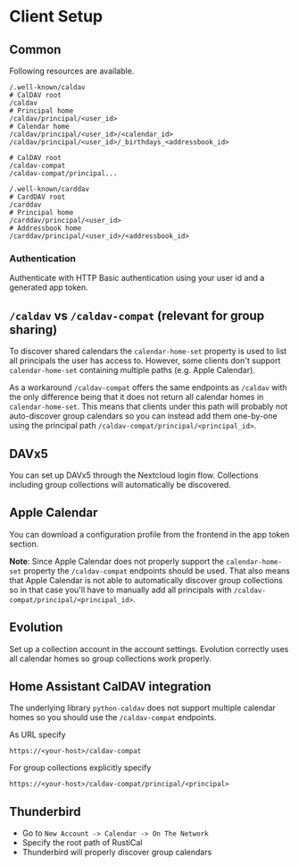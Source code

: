 # Client Setup

## Common

Following resources are available.

```
/.well-known/caldav
# CalDAV root
/caldav
# Principal home
/caldav/principal/<user_id>
# Calendar home
/caldav/principal/<user_id>/<calendar_id>
/caldav/principal/<user_id>/_birthdays_<addressbook_id>

# CalDAV root
/caldav-compat
/caldav-compat/principal...
```

```
/.well-known/carddav
# CardDAV root
/carddav
# Principal home
/carddav/principal/<user_id>
# Addressbook home
/carddav/principal/<user_id>/<addressbook_id>
```

### Authentication

Authenticate with HTTP Basic authentication using your user id and a generated app token.

## `/caldav` vs `/caldav-compat` (relevant for group sharing)

To discover shared calendars the `calendar-home-set` property is used to list all principals the user has access to.
However, some clients don't support `calendar-home-set` containing multiple paths (e.g. Apple Calendar).

As a workaround `/caldav-compat` offers the same endpoints as `/caldav` with the only difference being that it does not return all calendar homes in `calendar-home-set`.
This means that clients under this path will probably not auto-discover group calendars so you can instead add them one-by-one using the principal path `/caldav-compat/principal/<principal_id>`.

## DAVx5

You can set up DAVx5 through the Nextcloud login flow. Collections including group collections will automatically be discovered.

## Apple Calendar

You can download a configuration profile from the frontend in the app token section.

**Note**: Since Apple Calendar does not properly support the `calendar-home-set` property the `/caldav-compat` endpoints should be used.
That also means that Apple Calendar is not able to automatically discover group collections so in that case you'll have to manually add all principals with `/caldav-compat/principal/<principal_id>`.

## Evolution

Set up a collection account in the account settings.
Evolution correctly uses all calendar homes so group collections work properly.

## Home Assistant CalDAV integration

The underlying library `python-caldav` does not support multiple calendar homes so you should use the `/caldav-compat` endpoints.

As URL specify

```
https://<your-host>/caldav-compat
```

For group collections explicitly specify

```
https://<your-host>/caldav-compat/principal/<principal>
```

## Thunderbird

- Go to `New Account -> Calendar -> On The Network`
- Specify the root path of RustiCal
- Thunderbird will properly discover group calendars
